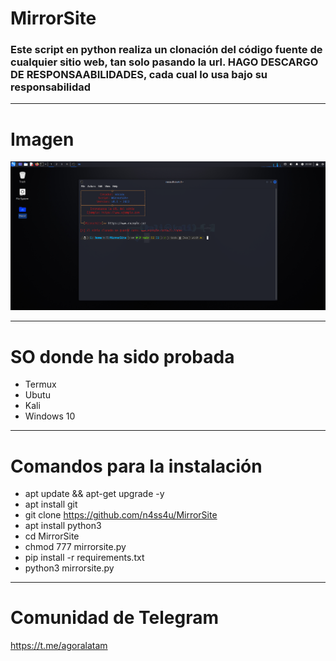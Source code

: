 # MirrorSite
### Este script en python realiza un clonación del código fuente de cualquier sitio web, tan solo pasando la url. HAGO DESCARGO DE RESPONSAABILIDADES, cada cual lo usa bajo su responsabilidad  

------------

# Imagen
![No pudo cargar la imagen...](https://github.com/n4ss4u/MirrorSite/blob/main/Screenshot-2023-11-11-20-50-49.png)

------------

# SO donde ha sido probada
- Termux
- Ubutu
- Kali
- Windows 10
------------


# Comandos para la instalación
- apt update && apt-get upgrade -y
- apt install git
- git clone https://github.com/n4ss4u/MirrorSite
- apt install python3
- cd MirrorSite
- chmod 777 mirrorsite.py
- pip install -r requirements.txt
- python3 mirrorsite.py

------------

# Comunidad de Telegram
https://t.me/agoralatam
